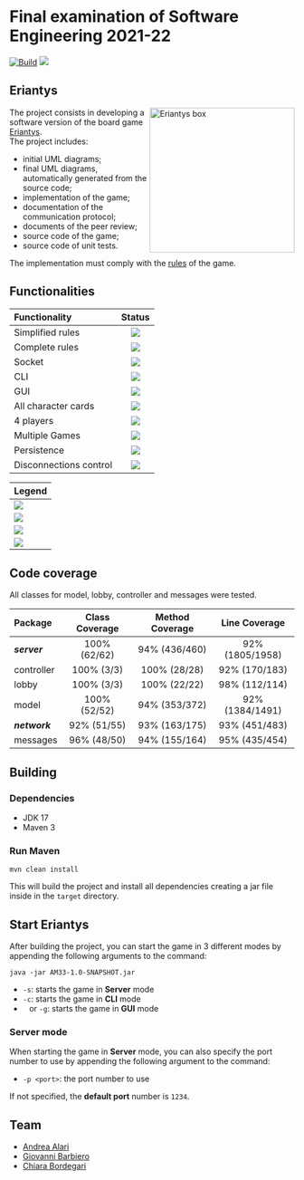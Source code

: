 [not-implemented]: https://img.shields.io/badge/Status-not_implemented-red.svg?style=flat
[implementing]: https://img.shields.io/badge/Status-implementing-yellow.svg?style=flat
[testing]: https://img.shields.io/badge/Status-testing-blue.svg?style=flat
[done]: https://img.shields.io/badge/Status-done-green.svg?style=flat

[game-site]: https://www.craniocreations.it/prodotto/eriantys/
[game-rules]: https://www.craniocreations.it/wp-content/uploads/2021/11/Eriantys_ITA_bassa.pdf
[project-requirements]: requirements.pdf

# Final examination of Software Engineering 2021-22

[![Build](https://github.com/GioBar00/ingsw2022-AM33/actions/workflows/maven.yml/badge.svg?branch=main)](https://github.com/GioBar00/ingsw2022-AM33/actions/workflows/maven.yml)
[![](https://img.shields.io/badge/JavaDoc--blue.svg?style=flat&logo=openjdk)](https://giobar00.github.io/ingsw2022-AM33/)

## Eriantys

<img src="https://www.craniocreations.it/wp-content/uploads/2021/06/Eriantys_scatola3Dombra.png" width="256px" height="256px" alt="Eriantys box" align="right"/>

The project consists in developing a software version of the board
game [Eriantys][game-site].</br>
The project includes:

- initial UML diagrams;
- final UML diagrams, automatically generated from the source code;
- implementation of the game;
- documentation of the communication protocol;
- documents of the peer review;
- source code of the game;
- source code of unit tests.

The implementation must comply with
the [rules][game-rules] of the game.

## Functionalities

| Functionality          |                        Status                         |
|:-----------------------|:-----------------------------------------------------:|
| Simplified rules       |           [![][done]][project-requirements]           |
| Complete rules         |           [![][done]][project-requirements]           |
| Socket                 |  [![][done]](src/main/java/it/polimi/ingsw/network)   |
| CLI                    | [![][done]](src/main/java/it/polimi/ingsw/client/cli) |
| GUI                    | [![][done]](src/main/java/it/polimi/ingsw/client/gui) |
| All character cards    |                [![][done]][game-rules]                |
| 4 players              |                [![][done]][game-rules]                |
| Multiple Games         |     [![][not-implemented]][project-requirements]      |
| Persistence            |     [![][not-implemented]][project-requirements]      |
| Disconnections control |           [![][done]][project-requirements]           |

| Legend               |
|:---------------------|
| ![][not-implemented] |
| ![][implementing]    |
| ![][testing]         |
| ![][done]            |

## Code coverage
All classes for model, lobby, controller and messages were tested.

| Package       | Class Coverage | Method Coverage |  Line Coverage  |
|:--------------|:--------------:|:---------------:|:---------------:|
| **_server_**  |  100% (62/62)  |  94% (436/460)  | 92% (1805/1958) |
| controller    |   100% (3/3)   |  100% (28/28)   |  92% (170/183)  |
| lobby         |   100% (3/3)   |  100% (22/22)   |  98% (112/114)  |
| model         |  100% (52/52)  |  94% (353/372)  | 92% (1384/1491) |
| **_network_** |  92% (51/55)   |  93% (163/175)  |  93% (451/483)  |
| messages      |  96% (48/50)   |  94% (155/164)  |  95% (435/454)  |

## Building
### Dependencies
* JDK 17
* Maven 3

### Run Maven
`mvn clean install`

This will build the project and install all dependencies creating a jar file inside in the `target` directory.

## Start Eriantys
After building the project, you can start the game in 3 different modes by appending the following arguments to the command:

`java -jar AM33-1.0-SNAPSHOT.jar`

- `-s`: starts the game in **Server** mode
- `-c`: starts the game in **CLI** mode
- ` ` or `-g`: starts the game in **GUI** mode

### Server mode
When starting the game in **Server** mode, you can also specify the port number to use by appending the following argument to the command:
- `-p <port>`: the port number to use

If not specified, the **default port** number is `1234`.


## Team

- [Andrea Alari](https://github.com/andrea-alari)
- [Giovanni Barbiero](https://github.com/GioBar00)
- [Chiara Bordegari](https://github.com/Chiara-Bordegari)
